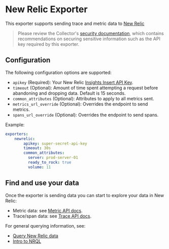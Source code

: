 # New Relic Exporter

This exporter supports sending trace and metric data to [New Relic](https://newrelic.com/)

> Please review the Collector's [security
> documentation](https://github.com/open-telemetry/opentelemetry-collector/blob/main/docs/security.md),
> which contains recommendations on securing sensitive information such as the
> API key required by this exporter.

## Configuration

The following configuration options are supported:

* `apikey` (Required): Your New Relic [Insights Insert API Key](https://docs.newrelic.com/docs/insights/insights-data-sources/custom-data/send-custom-events-event-api#register).
* `timeout` (Optional): Amount of time spent attempting a request before abandoning and dropping data. Default is 15 seconds.
* `common_attributes` (Optional): Attributes to apply to all metrics sent.
* `metrics_url_override` (Optional): Overrides the endpoint to send metrics.
* `spans_url_override` (Optional): Overrides the endpoint to send spans.

Example:

```yaml
exporters:
    newrelic:
        apikey: super-secret-api-key
        timeout: 30s
        common_attributes:
          server: prod-server-01
          ready_to_rock: true
          volume: 11
```


## Find and use your data

Once the exporter is sending data you can start to explore your data in New Relic:

- Metric data: see [Metric API docs](https://docs.newrelic.com/docs/data-ingest-apis/get-data-new-relic/metric-api/introduction-metric-api#find-data).
- Trace/span data: see [Trace API docs](https://docs.newrelic.com/docs/understand-dependencies/distributed-tracing/trace-api/introduction-trace-api#view-data).

For general querying information, see:

- [Query New Relic data](https://docs.newrelic.com/docs/using-new-relic/data/understand-data/query-new-relic-data)
- [Intro to NRQL](https://docs.newrelic.com/docs/query-data/nrql-new-relic-query-language/getting-started/nrql-syntax-clauses-functions)
